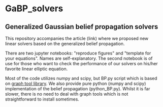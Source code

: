 # GaBP_solvers
## Generalized Gaussian belief propagation solvers

This repository accompanies the article (link) where we proposed new linear solvers based on the generalized belief propagation.

There are two jupyter notebooks: "reproduce figures" and "template for your equations". Names are self-explanatory. The second notebook is of use for those who want to check the performance of our solvers on his/her favorite linear elliptic equation.

Most of the code utilizes numpy and scipy, but BP.py script which is based on [graph tool library](https://graph-tool.skewed.de). We also provide pure python (numpy and scipy) implementation of the belief propagation (python_BP.py). Whilst it is far slower, there is no need to deal with graph tools which is not straightforward to install sometimes.
